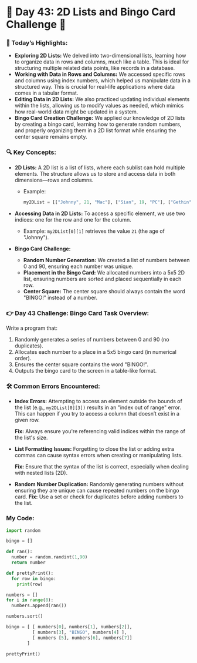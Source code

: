 # 🌟 Day 43: 2D Lists and Bingo Card Challenge 🎲

### 🎊 Today’s Highlights:

* **Exploring 2D Lists:** We delved into two-dimensional lists, learning how to organize data in rows and columns, much like a table. This is ideal for structuring multiple related data points, like records in a database.
* **Working with Data in Rows and Columns:** We accessed specific rows and columns using index numbers, which helped us manipulate data in a structured way. This is crucial for real-life applications where data comes in a tabular format.
* **Editing Data in 2D Lists:** We also practiced updating individual elements within the lists, allowing us to modify values as needed, which mimics how real-world data might be updated in a system.
* **Bingo Card Creation Challenge:** We applied our knowledge of 2D lists by creating a bingo card, learning how to generate random numbers, and properly organizing them in a 2D list format while ensuring the center square remains empty.

### 🔍 Key Concepts:

* **2D Lists:** A 2D list is a list of lists, where each sublist can hold multiple elements. The structure allows us to store and access data in both dimensions—rows and columns.
     * Example:
        ```python
        my2DList = [["Johnny", 21, "Mac"], ["Sian", 19, "PC"], ["Gethin", 17, "PC"]]

* **Accessing Data in 2D Lists:** To access a specific element, we use two indices: one for the row and one for the column.
     * Example: ```my2DList[0][1]``` retrieves the value ```21``` (the age of "Johnny").

* **Bingo Card Challenge:**
    * **Random Number Generation:** We created a list of numbers between 0 and 90, ensuring each number was unique.
    * **Placement in the Bingo Card:** We allocated numbers into a 5x5 2D list, ensuring numbers are sorted and placed sequentially in each row.
    * **Center Square:** The center square should always contain the word "BINGO!" instead of a number.

### 👉 Day 43 Challenge: Bingo Card Task Overview:
Write a program that:

1. Randomly generates a series of numbers between 0 and 90 (no duplicates).
2. Allocates each number to a place in a 5x5 bingo card (in numerical order).
3. Ensures the center square contains the word "BINGO!".
4. Outputs the bingo card to the screen in a table-like format.

### 🛠️ Common Errors Encountered:

* **Index Errors:** Attempting to access an element outside the bounds of the list (e.g., ```my2DList[0][3])``` results in an "index out of range" error. This can happen if you try to access a column that doesn’t exist in a given row.

    **Fix:** Always ensure you're referencing valid indices within the range of the list's size.

* **List Formatting Issues:** Forgetting to close the list or adding extra commas can cause syntax errors when creating or manipulating lists.

    **Fix:** Ensure that the syntax of the list is correct, especially when dealing with nested lists (2D).

* **Random Number Duplication:** Randomly generating numbers without ensuring they are unique can cause repeated numbers on the bingo card.
    **Fix:** Use a set or check for duplicates before adding numbers to the list.

### My Code:
```python
import random

bingo = []

def ran():
  number = random.randint(1,90)
  return number

def prettyPrint():
  for row in bingo:
    print(row)

numbers = []
for i in range(8):
  numbers.append(ran())

numbers.sort()

bingo = [ [ numbers[0], numbers[1], numbers[2]],
          [ numbers[3], "BINGO", numbers[4] ],
          [ numbers [5], numbers[6], numbers[7]]
        ]

prettyPrint()
